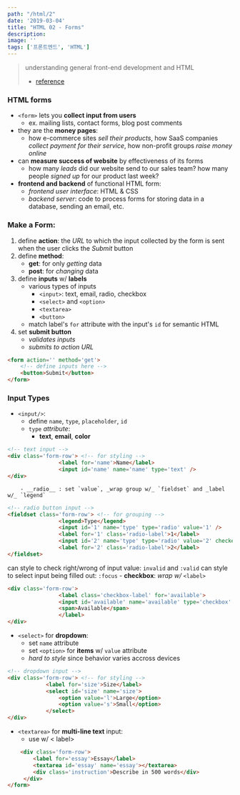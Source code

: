 ```yaml
---
path: "/html/2"
date: '2019-03-04'
title: "HTML 02 - Forms"
description: 
image: ''
tags: ['프론트엔드', 'HTML']
---
```

> understanding general front-end development and HTML
> - [reference](https://internetingishard.com/)

### HTML forms
- `<form>` lets you __collect input from users__
    - ex. mailing lists, contact forms, blog post comments
- they are the __money pages__: 
    - how e-commerce sites _sell their products_, how SaaS companies _collect payment for their service_, how non-profit groups _raise money online_
- can __measure success of website__ by effectiveness of its forms
    - how many _leads_ did our website send to our sales team? how many people _signed up_ for our product last week?
- __frontend and backend__ of functional HTML form:
    - _frontend user interface_: HTML & CSS
    - _backend server_: code to process forms for storing data in a database, sending an email, etc.

### Make a Form:
1. define __action__: the _URL_ to which the input collected by the form is sent when the user clicks the _Submit_ button
2. define __method__: 
    - __get__: for only _getting_ data
    - __post__: for _changing_ data
3. define __inputs__ w/ __labels__
    - various types of inputs
        - `<input>`: text, email, radio, checkbox
        - `<select>` and `<option>`
        - `<textarea>`
        - `<button>`
    - match label's `for` attribute with the input's `id` for semantic HTML
4. set __submit button__
    - _validates inputs_
    - _submits to action URL_
```html
<form action='' method='get'>
    <!-- define inputs here -->
    <button>Submit</button>
</form>
```

### Input Types
- `<input/>`:
    - define `name`, `type`, `placeholder`, `id` 
    - `type` _attribute_:
        - __text__, __email__, __color__
```html
<!-- text input -->
<div class='form-row'> <!-- for styling -->
                <label for='name'>Name</label>
                <input id='name' name='name' type='text' />
</div>
```
        - __radio__ : set `value`, _wrap group w/_ `fieldset` and _label w/_ `legend`
```html
<!-- radio button input -->
<fieldset class='form-row'> <!-- for grouping -->
                <legend>Type</legend>
                <input id='1' name='type' type='radio' value='1' />
                <label for='1' class='radio-label'>1</label>
                <input id='2' name='type' type='radio' value='2' checked />
                <label for='2' class='radio-label'>2</label>
</fieldset>
```
can style to check right/wrong of input value: `invalid` and `:valid`
can style to select input being filled out: `:focus`
        - __checkbox__: _wrap w/_ `<label>`
```html
<div class='form-row'>
                <label class='checkbox-label' for='available'>
                <input id='available' name='available' type='checkbox' value='is-available'/>
                <span>Available</span>
                </label>
</div>
```
- `<select>` for __dropdown__:
    - set `name` attribute
    - set `<option>` for __items__ w/ `value` attribute
    - _hard to style_ since behavior varies accross devices
```html
<!-- dropdown input -->
<div class='form-row'> <!-- for styling -->
            <label for='size'>Size</label>
            <select id='size' name='size'>
                <option value='l'>Large</option>
                <option value='s'>Small</option>
            </select>
</div>
```
- `<textarea>` for __multi-line text__ input:
    - use w/ < label>
```html
    <div class='form-row'>
        <label for='essay'>Essay</label>
        <textarea id='essay' name='essay'></textarea>
        <div class='instruction'>Describe in 500 words</div>
     </div>
</form>
```